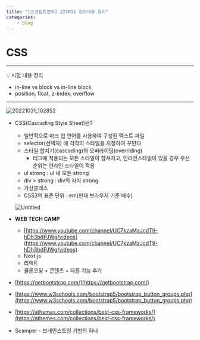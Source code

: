 ```yaml
---
title: "[스크립트언어] 221031 강의내용 정리"
categories: 
    - blog
---
```


# CSS

---
💡 시험 내용 정리

- in-line vs block vs in-line block
- position, float, z-index, overflow
---

![20221031_102852](https://user-images.githubusercontent.com/106959823/202133166-df709e6c-c8d9-4955-a500-54d61c9b00e3.jpg)


- CSS(Cascading Style Sheet)란?
    - 일반적으로 마크 업 언어를 사용하여 구성된 텍스트 파일
    - selector(선택자) 에 각각의 스타일을 지정하여 꾸민다
    - 스타일 합치기(cascading)와 오버라이딩(overriding)
        - 태그에 적용되는 모든 스타일이 합쳐지고, 인라인스타일이 있을 경우 우선순위는 인라인 스타일이 적용
    - ul strong : ul 내 모든 strong
    - div > strong : div의 자식 strong
    - 가상클래스
    - CSS3의 표준 단위 : em(현재 브라우저 기준 배수)
    
    ![Untitled](https://user-images.githubusercontent.com/106959823/202131911-a7d346cb-bf46-4633-b866-8be7a85c0900.png)
    

- **WEB TECH CAMP**
    - [https://www.youtube.com/channel/UC7kzaMzJcdT9-hDh3bdPJWg/videos](https://www.youtube.com/channel/UC7kzaMzJcdT9-hDh3bdPJWg/videos)
    - Next.js
    - 리액트
    - 클론코딩 + 콘텐츠 + 다른 기능 추가
- [https://getbootstrap.com/](https://getbootstrap.com/)
- [https://www.w3schools.com/bootstrap5/bootstrap_button_groups.php](https://www.w3schools.com/bootstrap5/bootstrap_button_groups.php)
- [https://athemes.com/collections/best-css-frameworks/](https://athemes.com/collections/best-css-frameworks/)
- Scamper - 브레인스토밍 기법의 하나